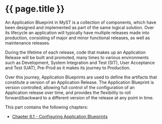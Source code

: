 # {{ page.title }}

An Application Blueprint in MyST is a collection of components, which have been designed and implemented as part of the same logical solution. Over its lifecycle an application will typically have multiple releases made into production, consisting of major and minor functional releases, as well as maintenance releases. 

During the lifetime of each release, code that makes up an Application Release will be built and promoted, many times to various environments such as Development, System Integration and Test (SIT), User Acceptance and Test (UAT), Pre-Prod as it makes its journey to Production.

Over this journey, Application Blueprints are used to define the artifacts that constitute a version of an Application Release. The Application Blueprint is version controlled; allowing full control of the configuration of an Application release over time, and provides the flexibility to roll forward/backward to a different version of the release at any point in time.

This part contains the following chapters:

* [Chapter 6.1 - Configuring Application Blueprints](6.1.configureApplicationBlueprint/6.1.0.configureApplicationBlueprint.md)   

<!-- TO DO
* [Chapter 6.2 - Configuring Application Models](6.2.configureApplicationModels/6.2.0.configureApplicationModels.md)   
-->




